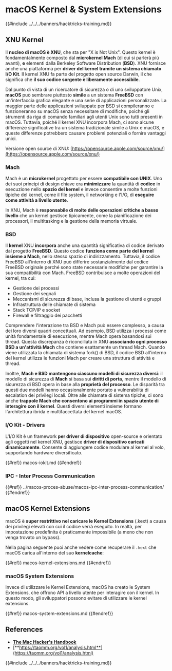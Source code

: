 # macOS Kernel & System Extensions

{{#include ../../../banners/hacktricks-training.md}}

## XNU Kernel

Il **nucleo di macOS è XNU**, che sta per "X is Not Unix". Questo kernel è fondamentalmente composto dal **microkernel Mach** (di cui si parlerà più avanti), **e** elementi dalla Berkeley Software Distribution (**BSD**). XNU fornisce anche una piattaforma per **driver del kernel tramite un sistema chiamato I/O Kit**. Il kernel XNU fa parte del progetto open source Darwin, il che significa che **il suo codice sorgente è liberamente accessibile**.

Dal punto di vista di un ricercatore di sicurezza o di uno sviluppatore Unix, **macOS** può sembrare piuttosto **simile** a un sistema **FreeBSD** con un'interfaccia grafica elegante e una serie di applicazioni personalizzate. La maggior parte delle applicazioni sviluppate per BSD si compileranno e funzioneranno su macOS senza necessitare di modifiche, poiché gli strumenti da riga di comando familiari agli utenti Unix sono tutti presenti in macOS. Tuttavia, poiché il kernel XNU incorpora Mach, ci sono alcune differenze significative tra un sistema tradizionale simile a Unix e macOS, e queste differenze potrebbero causare problemi potenziali o fornire vantaggi unici.

Versione open source di XNU: [https://opensource.apple.com/source/xnu/](https://opensource.apple.com/source/xnu/)

### Mach

Mach è un **microkernel** progettato per essere **compatibile con UNIX**. Uno dei suoi principi di design chiave era **minimizzare** la quantità di **codice** in esecuzione nello **spazio del kernel** e invece consentire a molte funzioni tipiche del kernel, come il file system, il networking e l'I/O, di **eseguire come attività a livello utente**.

In XNU, Mach è **responsabile di molte delle operazioni critiche a basso livello** che un kernel gestisce tipicamente, come la pianificazione dei processori, il multitasking e la gestione della memoria virtuale.

### BSD

Il **kernel** XNU **incorpora** anche una quantità significativa di codice derivato dal progetto **FreeBSD**. Questo codice **funziona come parte del kernel insieme a Mach**, nello stesso spazio di indirizzamento. Tuttavia, il codice FreeBSD all'interno di XNU può differire sostanzialmente dal codice FreeBSD originale perché sono state necessarie modifiche per garantire la sua compatibilità con Mach. FreeBSD contribuisce a molte operazioni del kernel, tra cui:

- Gestione dei processi
- Gestione dei segnali
- Meccanismi di sicurezza di base, inclusa la gestione di utenti e gruppi
- Infrastruttura delle chiamate di sistema
- Stack TCP/IP e socket
- Firewall e filtraggio dei pacchetti

Comprendere l'interazione tra BSD e Mach può essere complesso, a causa dei loro diversi quadri concettuali. Ad esempio, BSD utilizza i processi come unità fondamentale di esecuzione, mentre Mach opera basandosi sui thread. Questa discrepanza è riconciliata in XNU **associando ogni processo BSD a un'attività Mach** che contiene esattamente un thread Mach. Quando viene utilizzata la chiamata di sistema fork() di BSD, il codice BSD all'interno del kernel utilizza le funzioni Mach per creare una struttura di attività e thread.

Inoltre, **Mach e BSD mantengono ciascuno modelli di sicurezza diversi**: il modello di sicurezza di **Mach** si basa sui **diritti di porta**, mentre il modello di sicurezza di BSD opera in base alla **proprietà del processo**. Le disparità tra questi due modelli hanno occasionalmente portato a vulnerabilità di escalation dei privilegi locali. Oltre alle chiamate di sistema tipiche, ci sono anche **trappole Mach che consentono ai programmi in spazio utente di interagire con il kernel**. Questi diversi elementi insieme formano l'architettura ibrida e multifaccettata del kernel macOS.

### I/O Kit - Drivers

L'I/O Kit è un framework **per driver di dispositivo** open-source e orientato agli oggetti nel kernel XNU, gestisce **driver di dispositivo caricati dinamicamente**. Consente di aggiungere codice modulare al kernel al volo, supportando hardware diversificato.

{{#ref}}
macos-iokit.md
{{#endref}}

### IPC - Inter Process Communication

{{#ref}}
../macos-proces-abuse/macos-ipc-inter-process-communication/
{{#endref}}

## macOS Kernel Extensions

macOS è **super restrittivo nel caricare le Kernel Extensions** (.kext) a causa dei privilegi elevati con cui il codice verrà eseguito. In realtà, per impostazione predefinita è praticamente impossibile (a meno che non venga trovato un bypass).

Nella pagina seguente puoi anche vedere come recuperare il `.kext` che macOS carica all'interno del suo **kernelcache**:

{{#ref}}
macos-kernel-extensions.md
{{#endref}}

### macOS System Extensions

Invece di utilizzare le Kernel Extensions, macOS ha creato le System Extensions, che offrono API a livello utente per interagire con il kernel. In questo modo, gli sviluppatori possono evitare di utilizzare le kernel extensions.

{{#ref}}
macos-system-extensions.md
{{#endref}}

## References

- [**The Mac Hacker's Handbook**](https://www.amazon.com/-/es/Charlie-Miller-ebook-dp-B004U7MUMU/dp/B004U7MUMU/ref=mt_other?_encoding=UTF8&me=&qid=)
- [**https://taomm.org/vol1/analysis.html**](https://taomm.org/vol1/analysis.html)

{{#include ../../../banners/hacktricks-training.md}}
